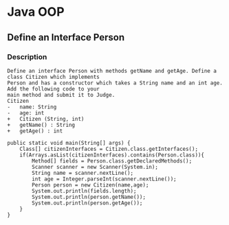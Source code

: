 # Java OOP

## Define an Interface Person

### Description
    Define an interface Person with methods getName and getAge. Define a class Citizen which implements 
    Person and has a constructor which takes a String name and an int age. Add the following code to your 
    main method and submit it to Judge. 
    Citizen 
    -	name: String 
    -	age: int 
    +	Citizen (String, int)
    +	getName() : String 
    +	getAge() : int

    public static void main(String[] args) {
        Class[] citizenInterfaces = Citizen.class.getInterfaces(); 
        if(Arrays.asList(citizenInterfaces).contains(Person.class)){
            Method[] fields = Person.class.getDeclaredMethods(); 
            Scanner scanner = new Scanner(System.in); 
            String name = scanner.nextLine(); 
            int age = Integer.parseInt(scanner.nextLine()); 
            Person person = new Citizen(name,age); 
            System.out.println(fields.length); 
            System.out.println(person.getName()); 
            System.out.println(person.getAge()); 
        } 
    }